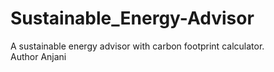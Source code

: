 # Sustainable_Energy-Advisor
A sustainable energy advisor with carbon footprint calculator.
<br>
Author Anjani
